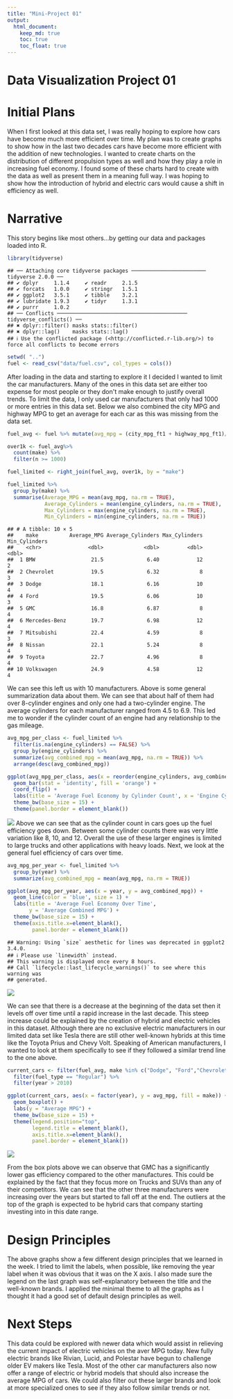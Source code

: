 ```yaml
---
title: "Mini-Project 01"
output: 
  html_document:
    keep_md: true
    toc: true
    toc_float: true
---
```


# Data Visualization Project 01

# Initial Plans

When I first looked at this data set, I was really hoping to explore how cars have become much more efficient over time. My plan was to create graphs to show how in the last two decades cars have become more efficient with the addition of new technologies. I wanted to create charts on the distribution of different propulsion types as well and how they play a role in increasing fuel economy. I found some of these charts hard to create with the data as well as present them in a meaning full way. I was hoping to show how the introduction of hybrid and electric cars would cause a shift in efficiency as well.

# Narrative

This story begins like most others...by getting our data and packages loaded into R.


``` r
library(tidyverse)
```

```
## ── Attaching core tidyverse packages ──────────────────────── tidyverse 2.0.0 ──
## ✔ dplyr     1.1.4     ✔ readr     2.1.5
## ✔ forcats   1.0.0     ✔ stringr   1.5.1
## ✔ ggplot2   3.5.1     ✔ tibble    3.2.1
## ✔ lubridate 1.9.3     ✔ tidyr     1.3.1
## ✔ purrr     1.0.2     
## ── Conflicts ────────────────────────────────────────── tidyverse_conflicts() ──
## ✖ dplyr::filter() masks stats::filter()
## ✖ dplyr::lag()    masks stats::lag()
## ℹ Use the conflicted package (<http://conflicted.r-lib.org/>) to force all conflicts to become errors
```

``` r
setwd( "..")
fuel <- read_csv("data/fuel.csv", col_types = cols())
```
After loading in the data and starting to explore it I decided I wanted to limit the car manufacturers. Many of the ones in this data set are either too expense for most people or they don't make enough to justify overall trends. To limit the data, I only used car manufacturers that only had 1000 or more entries in this data set. Below we also combined the city MPG and highway MPG to get an average for each car as this was missing from the data set.


``` r
fuel_avg <- fuel %>% mutate(avg_mpg = (city_mpg_ft1 + highway_mpg_ft1)/2)

over1k <- fuel_avg%>%
  count(make) %>%
  filter(n >= 1000)

fuel_limited <- right_join(fuel_avg, over1k, by = "make")

fuel_limited %>%
  group_by(make) %>%
  summarise(Average_MPG = mean(avg_mpg, na.rm = TRUE),
            Average_Cylinders = mean(engine_cylinders, na.rm = TRUE),
            Max_Cylinders = max(engine_cylinders, na.rm = TRUE),
            Min_Cylinders = min(engine_cylinders, na.rm = TRUE))
```

```
## # A tibble: 10 × 5
##    make          Average_MPG Average_Cylinders Max_Cylinders Min_Cylinders
##    <chr>               <dbl>             <dbl>         <dbl>         <dbl>
##  1 BMW                  21.5              6.40            12             2
##  2 Chevrolet            19.5              6.32             8             3
##  3 Dodge                18.1              6.16            10             4
##  4 Ford                 19.5              6.06            10             3
##  5 GMC                  16.8              6.87             8             4
##  6 Mercedes-Benz        19.7              6.98            12             4
##  7 Mitsubishi           22.4              4.59             8             3
##  8 Nissan               22.1              5.24             8             4
##  9 Toyota               22.7              4.96             8             4
## 10 Volkswagen           24.9              4.58            12             4
```

We can see this left us with 10 manufacturers. Above is some general summarization data about them. We can see that about half of them had over 8-cylinder engines and only one had a two-cylinder engine. The average cylinders for each manufacturer ranged from 4.5 to 6.9. This led me to wonder if the cylinder count of an engine had any relationship to the gas mileage.



``` r
avg_mpg_per_class <- fuel_limited %>%
  filter(is.na(engine_cylinders) == FALSE) %>%
  group_by(engine_cylinders) %>%
  summarize(avg_combined_mpg = mean(avg_mpg, na.rm = TRUE)) %>%
  arrange(desc(avg_combined_mpg))

ggplot(avg_mpg_per_class, aes(x = reorder(engine_cylinders, avg_combined_mpg), y = avg_combined_mpg)) +
  geom_bar(stat = 'identity', fill = 'orange') +
  coord_flip() +
  labs(title = 'Average Fuel Economy by Cylinder Count', x = 'Engine Cylinders', y = 'Average Combined MPG') +
  theme_bw(base_size = 15) +
  theme(panel.border = element_blank())
```

![](lewis_project_01_files/figure-html/unnamed-chunk-3-1.png)<!-- -->
Above we can see that as the cylinder count in cars goes up the fuel efficiency goes down. Between some cylinder counts there was very little variation like 8, 10, and 12. Overall the use of these larger engines is limited to large trucks and other applications with heavy loads. Next, we look at the general fuel efficiency of cars over time.


``` r
avg_mpg_per_year <- fuel_limited %>%
  group_by(year) %>%
  summarize(avg_combined_mpg = mean(avg_mpg, na.rm = TRUE))

ggplot(avg_mpg_per_year, aes(x = year, y = avg_combined_mpg)) +
  geom_line(color = 'blue', size = 1) +
  labs(title = 'Average Fuel Economy Over Time',
       y = 'Average Combined MPG') +
  theme_bw(base_size = 15) +
  theme(axis.title.x=element_blank(),
        panel.border = element_blank())
```

```
## Warning: Using `size` aesthetic for lines was deprecated in ggplot2 3.4.0.
## ℹ Please use `linewidth` instead.
## This warning is displayed once every 8 hours.
## Call `lifecycle::last_lifecycle_warnings()` to see where this warning was
## generated.
```

![](lewis_project_01_files/figure-html/unnamed-chunk-4-1.png)<!-- -->

We can see that there is a decrease at the beginning of the data set then it levels off over time until a rapid increase in the last decade. This steep increase could be explained by the creation of hybrid and electric vehicles in this dataset. Although there are no exclusive electric manufacturers in our limited data set like Tesla there are still other well-known hybrids at this time like the Toyota Prius and Chevy Volt. Speaking of American manufacturers, I wanted to look at them specifically to see if they followed a similar trend line to the one above.



``` r
current_cars <- filter(fuel_avg, make %in% c("Dodge", "Ford","Chevrolet","GMC")) %>%
  filter(fuel_type == "Regular") %>%
  filter(year > 2010)

ggplot(current_cars, aes(x = factor(year), y = avg_mpg, fill = make)) +
  geom_boxplot() +
  labs(y = "Average MPG") +
  theme_bw(base_size = 15) +
  theme(legend.position="top",
        legend.title = element_blank(),
        axis.title.x=element_blank(),
        panel.border = element_blank())
```

![](lewis_project_01_files/figure-html/unnamed-chunk-5-1.png)<!-- -->

From the box plots above we can observe that GMC has a significantly lower gas efficiency compared to the other manufactures. This could be explained by the fact that they focus more on Trucks and SUVs than any of their competitors. We can see that the other three manufacturers were increasing over the years but started to fall off at the end. The outliers at the top of the graph is expected to be hybrid cars that company starting investing into in this date range.



# Design Principles

The above graphs show a few different design principles that we learned in the week. I tried to limit the labels, when possible, like removing the year label when it was obvious that it was on the X axis. I also made sure the legend on the last graph was self-explanatory between the title and the well-known brands. I applied the minimal theme to all the graphs as I thought it had a good set of default design principles as well.

# Next Steps

This data could be explored with newer data which would assist in relieving the current impact of electric vehicles on the aver MPG today. New fully electric brands like Rivian, Lucid, and Polestar have begun to challenge older EV makers like Tesla. Most of the other car manufacturers also now offer a range of electric or hybrid models that should also increase the average MPG of cars. We could also filter out these larger brands and look at more specialized ones to see if they also follow similar trends or not.

